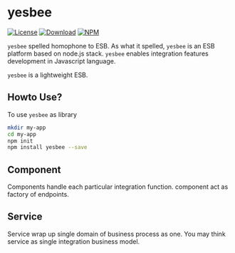# yesbee

[![License](http://img.shields.io/npm/l/yesbee.svg?style=flat-square)](https://github.com/xinix-technology/yesbee/blob/master/LICENSE)
[![Download](http://img.shields.io/npm/dm/yesbee.svg?style=flat-square)](https://github.com/xinix-technology/yesbee)
[![NPM](http://img.shields.io/npm/v/yesbee.svg?style=flat-square)](https://github.com/xinix-technology/yesbee)

`yesbee` spelled homophone to ESB. As what it spelled, `yesbee` is an ESB platform based on node.js stack. `yesbee` enables integration features development in Javascript language.

`yesbee` is a lightweight ESB.

## Howto Use?

To use `yesbee` as library

```bash
mkdir my-app
cd my-app
npm init
npm install yesbee --save
```

## Component 

Components handle each particular integration function. component act as factory of endpoints.

## Service

Service wrap up single domain of business process as one. You may think service as single integration business model.



